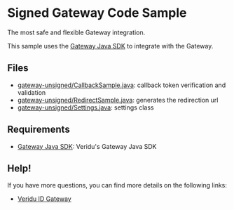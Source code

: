 # Signed Gateway Code Sample
The most safe and flexible Gateway integration.

This sample uses the [Gateway Java SDK](https://github.com/veridu/gateway-java) to integrate with the Gateway.

## Files
 * [gateway-unsigned/CallbackSample.java](CallbackSample.java): callback token verification and validation
 * [gateway-unsigned/RedirectSample.java](RedirectSample.java): generates the redirection url
 * [gateway-unsigned/Settings.java](Settings.java): settings class

## Requirements
 * [Gateway Java SDK](https://github.com/veridu/gateway-php): Veridu's Gateway Java SDK

## Help!
If you have more questions, you can find more details on the following links:
 * [Veridu ID Gateway](https://veridu.com/wiki/Veridu_ID_Gateway)
